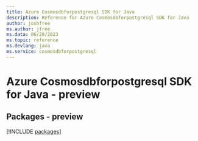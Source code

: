 ```yaml
---
title: Azure Cosmosdbforpostgresql SDK for Java
description: Reference for Azure Cosmosdbforpostgresql SDK for Java
author: joshfree
ms.author: jfree
ms.data: 06/28/2023
ms.topic: reference
ms.devlang: java
ms.service: cosmosdbforpostgresql
---
```

# Azure Cosmosdbforpostgresql SDK for Java - preview
## Packages - preview
[!INCLUDE [packages](cosmosdbforpostgresql-index.md)]